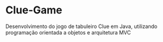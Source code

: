 # Clue-Game
Desenvolvimento do jogo de tabuleiro Clue em Java, utilizando programação orientada a objetos e arquitetura MVC
